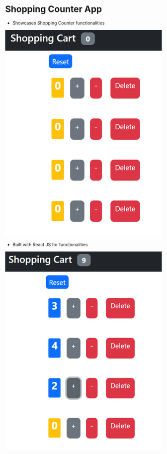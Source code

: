  # Shopping Counter App
 - Showcases Shopping Counter functionalities

 ![Github Photo 1](/images/photo1.PNG)
 - Built with React JS for functionalities
 
 ![Github Photo 2](/images/photo2.PNG)
 
 

